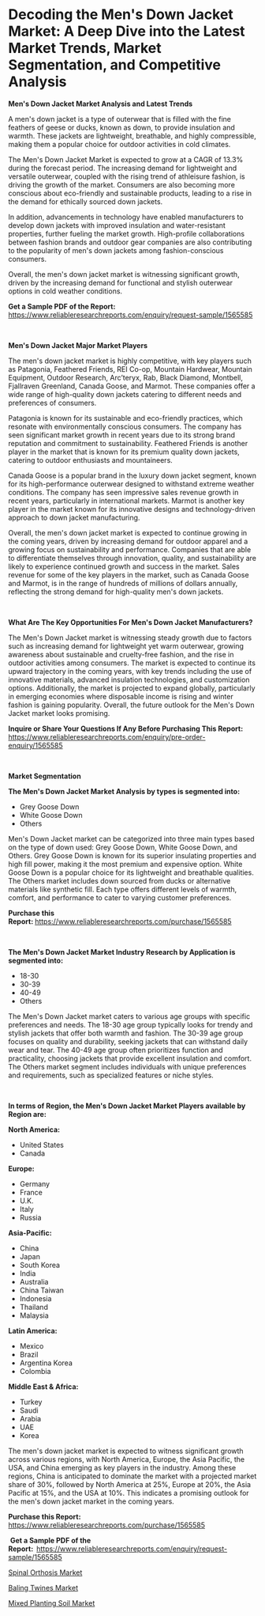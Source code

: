 <p><h1>Decoding the Men's Down Jacket Market: A Deep Dive into the Latest Market Trends, Market Segmentation, and Competitive Analysis</h1></p><p><strong>Men's Down Jacket Market Analysis and Latest Trends</strong></p>
<p><p>A men's down jacket is a type of outerwear that is filled with the fine feathers of geese or ducks, known as down, to provide insulation and warmth. These jackets are lightweight, breathable, and highly compressible, making them a popular choice for outdoor activities in cold climates.</p><p>The Men's Down Jacket Market is expected to grow at a CAGR of 13.3% during the forecast period. The increasing demand for lightweight and versatile outerwear, coupled with the rising trend of athleisure fashion, is driving the growth of the market. Consumers are also becoming more conscious about eco-friendly and sustainable products, leading to a rise in the demand for ethically sourced down jackets.</p><p>In addition, advancements in technology have enabled manufacturers to develop down jackets with improved insulation and water-resistant properties, further fueling the market growth. High-profile collaborations between fashion brands and outdoor gear companies are also contributing to the popularity of men's down jackets among fashion-conscious consumers.</p><p>Overall, the men's down jacket market is witnessing significant growth, driven by the increasing demand for functional and stylish outerwear options in cold weather conditions.</p></p>
<p><strong>Get a Sample PDF of the Report:&nbsp;</strong> <a href="https://www.reliableresearchreports.com/enquiry/request-sample/1565585">https://www.reliableresearchreports.com/enquiry/request-sample/1565585</a></p>
<p>&nbsp;</p>
<p><strong>Men's Down Jacket Major Market Players</strong></p>
<p><p>The men's down jacket market is highly competitive, with key players such as Patagonia, Feathered Friends, REI Co-op, Mountain Hardwear, Mountain Equipment, Outdoor Research, Arc’teryx, Rab, Black Diamond, Montbell, Fjallraven Greenland, Canada Goose, and Marmot. These companies offer a wide range of high-quality down jackets catering to different needs and preferences of consumers.</p><p>Patagonia is known for its sustainable and eco-friendly practices, which resonate with environmentally conscious consumers. The company has seen significant market growth in recent years due to its strong brand reputation and commitment to sustainability. Feathered Friends is another player in the market that is known for its premium quality down jackets, catering to outdoor enthusiasts and mountaineers.</p><p>Canada Goose is a popular brand in the luxury down jacket segment, known for its high-performance outerwear designed to withstand extreme weather conditions. The company has seen impressive sales revenue growth in recent years, particularly in international markets. Marmot is another key player in the market known for its innovative designs and technology-driven approach to down jacket manufacturing.</p><p>Overall, the men's down jacket market is expected to continue growing in the coming years, driven by increasing demand for outdoor apparel and a growing focus on sustainability and performance. Companies that are able to differentiate themselves through innovation, quality, and sustainability are likely to experience continued growth and success in the market. Sales revenue for some of the key players in the market, such as Canada Goose and Marmot, is in the range of hundreds of millions of dollars annually, reflecting the strong demand for high-quality men's down jackets.</p></p>
<p>&nbsp;</p>
<p><strong>What Are The Key Opportunities For Men's Down Jacket Manufacturers?</strong></p>
<p><p>The Men's Down Jacket market is witnessing steady growth due to factors such as increasing demand for lightweight yet warm outerwear, growing awareness about sustainable and cruelty-free fashion, and the rise in outdoor activities among consumers. The market is expected to continue its upward trajectory in the coming years, with key trends including the use of innovative materials, advanced insulation technologies, and customization options. Additionally, the market is projected to expand globally, particularly in emerging economies where disposable income is rising and winter fashion is gaining popularity. Overall, the future outlook for the Men's Down Jacket market looks promising.</p></p>
<p><strong>Inquire or Share Your Questions If Any Before Purchasing This Report:</strong> <a href="https://www.reliableresearchreports.com/enquiry/pre-order-enquiry/1565585">https://www.reliableresearchreports.com/enquiry/pre-order-enquiry/1565585</a></p>
<p>&nbsp;</p>
<p><strong>Market Segmentation</strong></p>
<p><strong>The Men's Down Jacket Market Analysis by types is segmented into:</strong></p>
<p><ul><li>Grey Goose Down</li><li>White Goose Down</li><li>Others</li></ul></p>
<p><p>Men's Down Jacket market can be categorized into three main types based on the type of down used: Grey Goose Down, White Goose Down, and Others. Grey Goose Down is known for its superior insulating properties and high fill power, making it the most premium and expensive option. White Goose Down is a popular choice for its lightweight and breathable qualities. The Others market includes down sourced from ducks or alternative materials like synthetic fill. Each type offers different levels of warmth, comfort, and performance to cater to varying customer preferences.</p></p>
<p><strong>Purchase this Report:&nbsp;</strong><a href="https://www.reliableresearchreports.com/purchase/1565585">https://www.reliableresearchreports.com/purchase/1565585</a></p>
<p>&nbsp;</p>
<p><strong>The Men's Down Jacket Market Industry Research by Application is segmented into:</strong></p>
<p><ul><li>18-30</li><li>30-39</li><li>40-49</li><li>Others</li></ul></p>
<p><p>The Men's Down Jacket market caters to various age groups with specific preferences and needs. The 18-30 age group typically looks for trendy and stylish jackets that offer both warmth and fashion. The 30-39 age group focuses on quality and durability, seeking jackets that can withstand daily wear and tear. The 40-49 age group often prioritizes function and practicality, choosing jackets that provide excellent insulation and comfort. The Others market segment includes individuals with unique preferences and requirements, such as specialized features or niche styles.</p></p>
<p>&nbsp;</p>
<p><strong>In terms of Region, the Men's Down Jacket Market Players available by Region are:</strong></p>
<p>
    <p> <strong> North America: </strong>
        <ul>
            <li>United States</li>
            <li>Canada</li>
        </ul>
        </p> 
    <p> <strong> Europe: </strong>
        <ul>
            <li>Germany</li>
            <li>France</li>
            <li>U.K.</li>
            <li>Italy</li>
            <li>Russia</li>
        </ul>
        </p> 
    <p> <strong> Asia-Pacific: </strong>
        <ul>
            <li>China</li>
            <li>Japan</li>
            <li>South Korea</li>
            <li>India</li>
            <li>Australia</li>
            <li>China Taiwan</li>
            <li>Indonesia</li>
            <li>Thailand</li>
            <li>Malaysia</li>
        </ul>
        </p> 
    <p> <strong> Latin America: </strong>
        <ul>
            <li>Mexico</li>
            <li>Brazil</li>
            <li>Argentina Korea</li>
            <li>Colombia</li>
        </ul>
        </p> 
    <p> <strong> Middle East & Africa: </strong>
        <ul>
            <li>Turkey</li>
            <li>Saudi</li>
            <li>Arabia</li>
            <li>UAE</li>
            <li>Korea</li>
        </ul>
    </p>
    </p>
<p><p>The men's down jacket market is expected to witness significant growth across various regions, with North America, Europe, the Asia Pacific, the USA, and China emerging as key players in the industry. Among these regions, China is anticipated to dominate the market with a projected market share of 30%, followed by North America at 25%, Europe at 20%, the Asia Pacific at 15%, and the USA at 10%. This indicates a promising outlook for the men's down jacket market in the coming years.</p></p>
<p><strong>Purchase this Report: </strong><a href="https://www.reliableresearchreports.com/purchase/1565585">https://www.reliableresearchreports.com/purchase/1565585</a></p>
<p>&nbsp;<strong>Get a Sample PDF of the Report:&nbsp;&nbsp;</strong><a href="https://www.reliableresearchreports.com/enquiry/request-sample/1565585">https://www.reliableresearchreports.com/enquiry/request-sample/1565585</a></p>
<p><strong></strong></p>
<p><p><a href="https://github.com/Sherrillcrooksxa8i18ucf2m/Market-Research-Report-List-1/blob/main/spinal-orthosis-market.md">Spinal Orthosis Market</a></p><p><a href="https://summer-dogwood-3e9.notion.site/Baling-Twines-Market-Size-Market-Trends-and-Growth-Outlook-forecasted-for-period-from-2024-to-2031-e78a5f95ed0849bb9db9155c07b3451d">Baling Twines Market</a></p><p><a href="https://lydian-appliance-61d.notion.site/Mixed-Planting-Soil-Market-Size-Growing-and-Forecasted-for-period-from-2024-2031-and-provides-comp-7f0e1ca24ea847ba8038c7603d27dfde">Mixed Planting Soil Market</a></p></p>